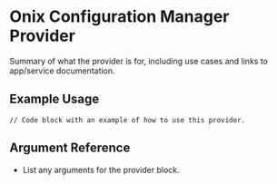 # Onix Configuration Manager Provider

Summary of what the provider is for, including use cases and links to
app/service documentation.

## Example Usage

```hcl
// Code block with an example of how to use this provider.
```

## Argument Reference

* List any arguments for the provider block.
